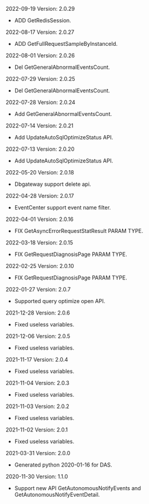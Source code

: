 2022-09-19 Version: 2.0.29
- ADD GetRedisSession.

2022-08-17 Version: 2.0.27
- ADD GetFullRequestSampleByInstanceId.

2022-08-01 Version: 2.0.26
- Del GetGeneralAbnormalEventsCount.

2022-07-29 Version: 2.0.25
- Del GetGeneralAbnormalEventsCount.

2022-07-28 Version: 2.0.24
- Add GetGeneralAbnormalEventsCount.

2022-07-14 Version: 2.0.21
- Add UpdateAutoSqlOptimizeStatus API.

2022-07-13 Version: 2.0.20
- Add UpdateAutoSqlOptimizeStatus API.

2022-05-20 Version: 2.0.18
- Dbgateway support delete api.


2022-04-28 Version: 2.0.17
- EventCenter support event name filter.


2022-04-01 Version: 2.0.16
- FIX GetAsyncErrorRequestStatResult PARAM TYPE.


2022-03-18 Version: 2.0.15
- FIX GetRequestDiagnosisPage PARAM TYPE.


2022-02-25 Version: 2.0.10
- FIX GetRequestDiagnosisPage PARAM TYPE.


2022-01-27 Version: 2.0.7
- Supported query optimize open API.

2021-12-28 Version: 2.0.6
- Fixed useless variables.

2021-12-06 Version: 2.0.5
- Fixed useless variables.

2021-11-17 Version: 2.0.4
- Fixed useless variables.

2021-11-04 Version: 2.0.3
- Fixed useless variables.

2021-11-03 Version: 2.0.2
- Fixed useless variables.

2021-11-02 Version: 2.0.1
- Fixed useless variables.

2021-03-31 Version: 2.0.0
- Generated python 2020-01-16 for DAS.

2020-11-30 Version: 1.1.0
- Support new API GetAutonomousNotifyEvents and GetAutonomousNotifyEventDetail.

